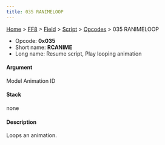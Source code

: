 ```yaml
---
title: 035 RANIMELOOP
---
```


[Home](../../../../Main%20Page.md.md) > [FF8](../../../../FF8.md) > [Field](../../../Field.md) > [Script](../../Script.md) > [Opcodes](../Opcodes.md) > 035 RANIMELOOP

-   Opcode: **0x035**
-   Short name: **RCANIME**
-   Long name: Resume script, Play looping animation

#### Argument

Model Animation ID

#### Stack

none

#### Description

Loops an animation.
